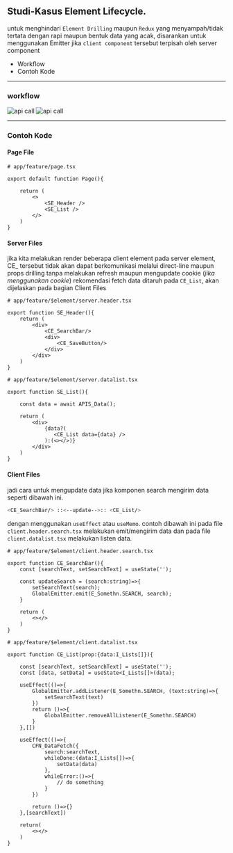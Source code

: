 ## Studi-Kasus Element Lifecycle.

untuk menghindari `Element Drilling` maupun `Redux` yang menyampah/tidak tertata dengan rapi
maupun bentuk data yang acak, disarankan untuk menggunakan Emitter jika `client component` tersebut
terpisah oleh server component

- Workflow
- Contoh Kode
___
### workflow

![api call](assets/images/case-study/nextjs.workflow-a.png)
![api call](assets/images/case-study/nextjs.workflow-b.png)
___
### Contoh Kode

#### Page File
```tsx
# app/feature/page.tsx

export default function Page(){

    return (
        <>
            <SE_Header />
            <SE_List />
        </>
    )
}
```

#### Server Files

jika kita melakukan render beberapa client element pada server element, 
CE_ tersebut tidak akan dapat berkomunikasi melalui direct-line maupun props drilling tanpa
melakukan refresh maupun mengupdate cookie (*jika menggunakan cookie*)
rekomendasi fetch data ditaruh pada `CE_List`, akan dijelaskan pada bagian Client Files

```tsx
# app/feature/$element/server.header.tsx

export function SE_Header(){
    return (
        <div>
            <CE_SearchBar/>
            <div>
                <CE_SaveButton/>
            </div>
        </div>
    )
}
```

```tsx
# app/feature/$element/server.datalist.tsx

export function SE_List(){

    const data = await APIS_Data();

    return (
        <div>
            {data?(
               <CE_List data={data} />
            ):(<></>)}
        </div>
    )
}
```

#### Client Files

jadi cara untuk mengupdate data jika komponen search
mengirim data seperti dibawah ini.
```sh
<CE_SearchBar/> ::<--update-->:: <CE_List/>
```
dengan menggunakan `useEffect` atau `useMemo`. contoh dibawah ini 
pada file `client.header.search.tsx` melakukan emit/mengirim data
dan pada file `client.datalist.tsx` melakukan listen data.
```tsx
# app/feature/$element/client.header.search.tsx

export function CE_SearchBar(){
    const [searchText, setSearchText] = useState('');

    const updateSearch = (search:string)=>{
        setSearchText(search);
        GlobalEmitter.emit(E_Somethn.SEARCH, search);
    }

    return (
        <></>
    )
}

```
```tsx
# app/feature/$element/client.datalist.tsx

export function CE_List(prop:{data:I_Lists[]}){

    const [searchText, setSearchText] = useState('');
    const [data, setData] = useState<I_Lists[]>(data);

    useEffect(()=>{
        GlobalEmitter.addListener(E_Somethn.SEARCH, (text:string)=>{
            setSearchText(text)
        })
        return ()=>{
            GlobalEmitter.removeAllListener(E_Somethn.SEARCH)
        }
    },[])

    useEffect(()=>{
        CFN_DataFetch({
            search:searchText,
            whileDone:(data:I_Lists[])=>{
                setData(data)
            },
            whileError:()=>{
                // do something
            }
        })

        return ()=>{}
    },[searchText])

    return(
        <></>
    )
}
```
